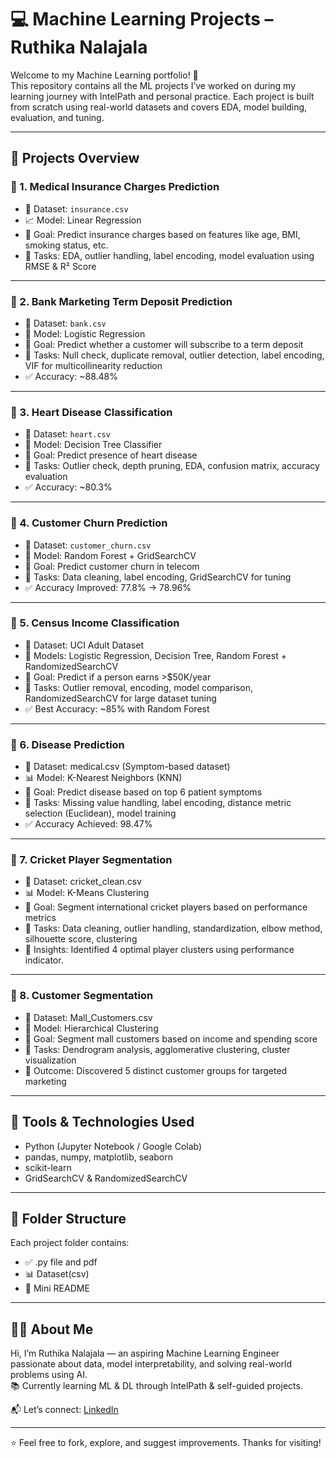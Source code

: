 # 💻 Machine Learning Projects  – Ruthika Nalajala

Welcome to my Machine Learning portfolio! 👋  
This repository contains all the ML projects I’ve worked on during my learning journey with IntelPath and personal practice. Each project is built from scratch using real-world datasets and covers EDA, model building, evaluation, and tuning.

---

## 📁 Projects Overview

### 🔹 1. Medical Insurance Charges Prediction
- 📂 Dataset: `insurance.csv`
- 📈 Model: Linear Regression
- 🎯 Goal: Predict insurance charges based on features like age, BMI, smoking status, etc.
- 🔧 Tasks: EDA, outlier handling, label encoding, model evaluation using RMSE & R² Score

---

### 🔹 2. Bank Marketing Term Deposit Prediction
- 📂 Dataset: `bank.csv`
- 🧠 Model: Logistic Regression
- 🎯 Goal: Predict whether a customer will subscribe to a term deposit
- 🔧 Tasks: Null check, duplicate removal, outlier detection, label encoding, VIF for multicollinearity reduction
- ✅ Accuracy: ~88.48%

---

### 🔹 3. Heart Disease Classification
- 📂 Dataset: `heart.csv`
- 🌳 Model: Decision Tree Classifier
- 🎯 Goal: Predict presence of heart disease
- 🔧 Tasks: Outlier check, depth pruning, EDA, confusion matrix, accuracy evaluation
- ✅ Accuracy: ~80.3%

---

### 🔹 4. Customer Churn Prediction
- 📂 Dataset: `customer_churn.csv`
- 🌲 Model: Random Forest + GridSearchCV
- 🎯 Goal: Predict customer churn in telecom
- 🔧 Tasks: Data cleaning, label encoding, GridSearchCV for tuning
- ✅ Accuracy Improved: 77.8% → 78.96%

---

### 🔹 5. Census Income Classification
- 📂 Dataset: UCI Adult Dataset
- 🤖 Models: Logistic Regression, Decision Tree, Random Forest + RandomizedSearchCV
- 🎯 Goal: Predict if a person earns >$50K/year
- 🔧 Tasks: Outlier removal, encoding, model comparison, RandomizedSearchCV for large dataset tuning
- ✅ Best Accuracy: ~85% with Random Forest

---

### 🔹 6. Disease Prediction
- 📂 Dataset: medical.csv (Symptom-based dataset)
- 📊 Model: K-Nearest Neighbors (KNN)
- 🎯 Goal: Predict disease based on top 6 patient symptoms
- 🔧 Tasks: Missing value handling, label encoding, distance metric selection (Euclidean), model training
- ✅ Accuracy Achieved: 98.47%

---

### 🔹 7. Cricket Player Segmentation
- 📂 Dataset: cricket_clean.csv
- 📊 Model: K-Means Clustering
- 🎯 Goal: Segment international cricket players based on performance metrics
- 🔧 Tasks: Data cleaning, outlier handling, standardization, elbow method, silhouette score, clustering
- 📌 Insights: Identified 4 optimal player clusters using performance indicator.

---
### 🔹 8. Customer Segmentation
- 📂 Dataset: Mall_Customers.csv
- 🌿 Model: Hierarchical Clustering
- 🎯 Goal: Segment mall customers based on income and spending score
- 🔧 Tasks: Dendrogram analysis, agglomerative clustering, cluster visualization
- 📌 Outcome: Discovered 5 distinct customer groups for targeted marketing

---

## 🚀 Tools & Technologies Used
- Python (Jupyter Notebook / Google Colab)
- pandas, numpy, matplotlib, seaborn
- scikit-learn
- GridSearchCV & RandomizedSearchCV

---

## 📌 Folder Structure
Each project folder contains:
- ✅ .py file and pdf 
- 📊 Dataset(csv)
- 📄 Mini README 

---

## 🙋‍♀️ About Me
Hi, I’m Ruthika Nalajala — an aspiring Machine Learning Engineer passionate about data, model interpretability, and solving real-world problems using AI.  
📚 Currently learning ML & DL through IntelPath & self-guided projects.

📬 Let’s connect: [LinkedIn](https://www.linkedin.com/in/ruthika-nalajala-73127628b/)

---

⭐ Feel free to fork, explore, and suggest improvements. Thanks for visiting!
